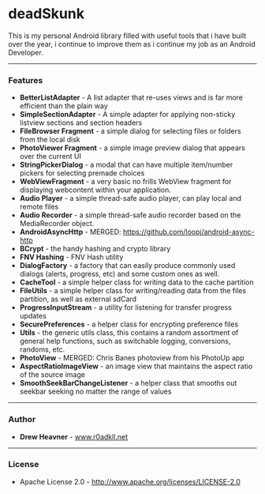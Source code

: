 deadSkunk
=========

This is my personal Android library filled with useful tools that i have built over the year, i continue to improve them as i continue my job as an Android Developer.

---
### Features

* <b>BetterListAdapter</b>      - A list adapter that re-uses views and is far more efficient than the plain way
* <b>SimpleSectionAdapter</b>   - A simple adapter for applying non-sticky listview sections and section headers
* <b>FileBrowser Fragment</b>   - a simple dialog for selecting files or folders from the local disk
* <b>PhotoViewer Fragment</b>   - a simple image preview dialog that appears over the current UI
* <b>StringPickerDialog</b>     - a modal that can have multiple item/number pickers for selecting premade choices
* <b>WebViewFragment</b>        - a very basic no frills WebView fragment for displaying webcontent within your application.
* <b>Audio Player</b>           - a simple thread-safe audio player, can play local and remote files
* <b>Audio Recorder</b>         - a simple thread-safe audio recorder based on the MediaRecorder object. 
* <b>AndroidAsyncHttp</b>       - MERGED: https://github.com/loopj/android-async-http
* <b>BCrypt</b>                 - the handy hashing and crypto library 
* <b>FNV Hashing</b>            - FNV Hash utility
* <b>DialogFactory</b>          - a factory that can easily produce commonly used dialogs (alerts, progress, etc) and some custom ones as well.
* <b>CacheTool</b>              - a simple helper class for writing data to the cache partition
* <b>FileUtils</b>              - a simple helper class for writing/reading data from the files partition, as well as external sdCard
* <b>ProgressInputStream</b>    - a utility for listening for transfer progress updates
* <b>SecurePreferences</b>      - a helper class for encrypting preference files
* <b>Utils</b>                  - the generic utils class, this contains a random assortment of general help functions, such as switchable logging, conversions, randoms, etc.
* <b>PhotoView</b>              - MERGED: Chris Banes photoview from his PhotoUp app
* <b>AspectRatioImageView</b>   - an image view that maintains the aspect ratio of the source image
* <b>SmoothSeekBarChangeListener</b> - a helper class that smooths out seekbar seeking no matter the range of values

---

### Author
* <b>Drew Heavner</b> - www.r0adkll.net

---

### License
* Apache License 2.0 - http://www.apache.org/licenses/LICENSE-2.0
